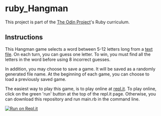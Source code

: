 # ruby_Hangman
This project is part of the [The Odin Project](https://www.theodinproject.com/courses/ruby-programming/lessons/file-i-o-and-serialization)'s Ruby curriculum. 

## Instructions
This Hangman game selects a word between 5-12 letters long from a [text file](https://www.scrapmaker.com/view/twelve-dicts/5desk.txt). On each turn, you can guess one letter. To win, you must find all the letters in the word before using 8 incorrect guesses.

In addition, you may choose to save a game. It will be saved as a randomly generated file name. At the beginning of each game, you can choose to load a previously saved game.

The easiest way to play this game, is to play online at [repl.it](https://repl.it/@rlmoser/ruby_hangman). To play online, click on the green 'run' button at the top of the repl.it page. Otherwise, you can download this repository and run main.rb in the command line. 

[![Run on Repl.it](https://repl.it/badge/github/rlmoser99/ruby_hangman)](https://repl.it/github/rlmoser99/ruby_hangman)